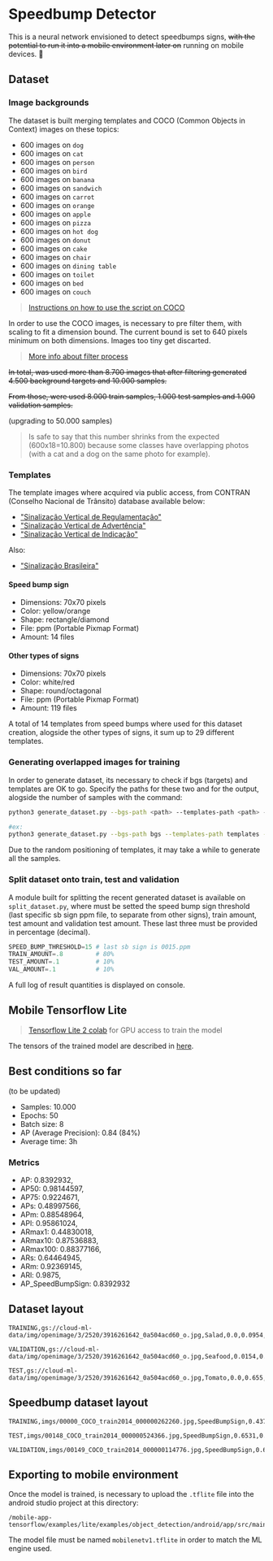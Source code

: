 # Speedbump Detector

This is a neural network envisioned to detect speedbumps signs, ~~with the potential to run it into a mobile environment later on~~ running on mobile devices. 🥳

## Dataset

### Image backgrounds

The dataset is built merging templates and COCO (Common Objects in Context) images on these topics:

- 600 images on `dog`
- 600 images on `cat`
- 600 images on `person`
- 600 images on `bird`
- 600 images on `banana`
- 600 images on `sandwich`
- 600 images on `carrot`
- 600 images on `orange`
- 600 images on `apple`
- 600 images on `pizza`
- 600 images on `hot dog`
- 600 images on `donut`
- 600 images on `cake`
- 600 images on `chair`
- 600 images on `dining table`
- 600 images on `toilet`
- 600 images on `bed`
- 600 images on `couch`

> [Instructions on how to use the script on COCO](/script_coco/COCO_GETTING_STARTED.md)

In order to use the COCO images, is necessary to pre filter them, with scaling to fit a dimension bound. The current bound is set to 640 pixels minimum on both dimensions. Images too tiny get discarted.

> [More info about filter process](/dataset_mobile/FILTER.md)

~~In total, was used more than 8.700 images that after filtering generated 4.500 background targets and 10.000 samples.~~

~~From those, were used 8.000 train samples, 1.000 test samples and 1.000 validation samples.~~

(upgrading to 50.000 samples)

> Is safe to say that this number shrinks from the expected (600x18=10.800) because some classes have overlapping photos (with a cat and a dog on the same photo for example).

### Templates

The template images where acquired via public access, from CONTRAN (Conselho Nacional de Trânsito) database available below:

- ["Sinalização Vertical de Regulamentação"](https://www.gov.br/infraestrutura/pt-br/assuntos/transito/arquivos-senatran/docs/copy_of___01___MBST_Vol._I___Sin._Vert._Regulamentacao_F.pdf)
- ["Sinalização Vertical de Advertência"](https://www.gov.br/infraestrutura/pt-br/assuntos/transito/arquivos-senatran/docs/copy_of___02___MBST_Vol._II___Sin._Vert._Advertencia.pdf)
- ["Sinalização Vertical de Indicação"](https://www.gov.br/infraestrutura/pt-br/assuntos/transito/arquivos-senatran/docs/copy_of___03___MBST_Vol._III___Sin._Vert._Indicacao.pdf)

Also:

- ["Sinalização Brasileira"](https://pt.wikipedia.org/wiki/Sinaliza%C3%A7%C3%A3o_de_tr%C3%A2nsito_no_Brasil)

#### Speed bump sign

- Dimensions: 70x70 pixels
- Color: yellow/orange
- Shape: rectangle/diamond
- File: ppm (Portable Pixmap Format)
- Amount: 14 files

#### Other types of signs

- Dimensions: 70x70 pixels
- Color: white/red
- Shape: round/octagonal
- File: ppm (Portable Pixmap Format)
- Amount: 119 files

A total of 14 templates from speed bumps where used for this dataset creation, alogside the other types of signs, it sum up to 29 different templates.

### Generating overlapped images for training

In order to generate dataset, its necessary to check if bgs (targets) and templates are OK to go. Specify the paths for these two and for the output, alogside the number of samples with the command:

```bash
python3 generate_dataset.py --bgs-path <path> --templates-path <path> --out-path <path> --total-images <number>

#ex:
python3 generate_dataset.py --bgs-path bgs --templates-path templates --out-path output --total-images 1500
```

Due to the random positioning of templates, it may take a while to generate all the samples.

### Split dataset onto train, test and validation

A module built for splitting the recent generated dataset is available on `split_dataset.py`, where must be setted the speed bump sign threshold (last specific sb sign ppm file, to separate from other signs), train amount, test amount and validation test amount. These last three must be provided in percentage (decimal).

```py
SPEED_BUMP_THRESHOLD=15 # last sb sign is 0015.ppm
TRAIN_AMOUNT=.8         # 80%
TEST_AMOUNT=.1          # 10%
VAL_AMOUNT=.1           # 10%
```

A full log of result quantities is displayed on console.

## Mobile Tensorflow Lite

> [Tensorflow Lite 2 colab](https://colab.research.google.com/drive/1D2elywD2a8bsWZPGSxYv3RZKiP_h1jLR#scrollTo=Gb7qyhNL1yWt) for GPU access to train the model

The tensors of the trained model are described in [here](tensors_details_10k_model.py).

## Best conditions so far

(to be updated)

- Samples: 10.000
- Epochs: 50
- Batch size: 8
- AP (Average Precision): 0.84 (84%)
- Average time: 3h

### Metrics

- AP: 0.8392932,
- AP50: 0.98144597,
- AP75: 0.9224671,
- APs: 0.48997566,
- APm: 0.88548964,
- APl: 0.95861024,
- ARmax1: 0.44830018,
- ARmax10: 0.87536883,
- ARmax100: 0.88377166,
- ARs: 0.64464945,
- ARm: 0.92369145,
- ARl: 0.9875,
- AP_SpeedBumpSign: 0.8392932

## Dataset layout

```
TRAINING,gs://cloud-ml-data/img/openimage/3/2520/3916261642_0a504acd60_o.jpg,Salad,0.0,0.0954,,,0.977,0.957,,
```

```
VALIDATION,gs://cloud-ml-data/img/openimage/3/2520/3916261642_0a504acd60_o.jpg,Seafood,0.0154,0.1538,,,1.0,0.802,,
```

```
TEST,gs://cloud-ml-data/img/openimage/3/2520/3916261642_0a504acd60_o.jpg,Tomato,0.0,0.655,,,0.231,0.839,,
```

## Speedbump dataset layout

```
TRAINING,imgs/00000_COCO_train2014_000000262260.jpg,SpeedBumpSign,0.4375,0.1007,,,0.5453,0.2623,,
```

```
TEST,imgs/00148_COCO_train2014_000000524366.jpg,SpeedBumpSign,0.6531,0.0000,,,0.7844,0.1944,,
```

```
VALIDATION,imgs/00149_COCO_train2014_000000114776.jpg,SpeedBumpSign,0.6813,0.3167,,,0.7516,0.4104,,
```

## Exporting to mobile environment

Once the model is trained, is necessary to upload the `.tflite` file into the android studio project at this directory:

```
/mobile-app-tensorflow/examples/lite/examples/object_detection/android/app/src/main/assets
```

The model file must be named `mobilenetv1.tflite` in order to match the ML engine used.
